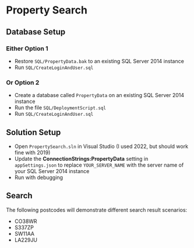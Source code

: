 # Property Search

## Database Setup

### Either Option 1

- Restore `SQL/PropertyData.bak` to an existing SQL Server 2014 instance
- Run `SQL/CreateLoginAndUser.sql`

### Or Option 2

- Create a database called `PropertyData` on an existing SQL Server 2014 instance
- Run the file `SQL/DeploymentScript.sql`
- Run `SQL/CreateLoginAndUser.sql`

## Solution Setup

- Open `PropertySearch.sln` in Visual Studio (I used 2022, but should work fine with 2019)
- Update the **ConnectionStrings:PropertyData** setting in `appSettings.json` to replace `YOUR_SERVER_NAME` with the server name of your SQL Server 2014 instance
- Run with debugging

## Search

The following postcodes will demonstrate different search result scenarios:

- CO38WR
- S337ZP
- SW11AA
- LA229JU
